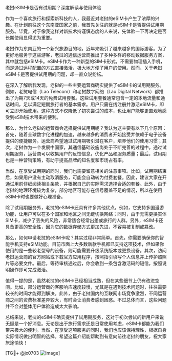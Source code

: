 老挝eSIM卡是否有试用期？深度解读与使用体验

作为一个喜欢旅行和探索新科技的人，我最近对老挝的eSIM卡产生了浓厚的兴趣。在计划前往这个东南亚国家之前，我首先关注的就是eSIM卡是否提供试用期服务。毕竟，对于像我这样对新技术持谨慎态度的人来说，先体验一下再决定是否长期使用显得尤为重要。

老挝作为东南亚的一个新兴旅游目的地，近年来吸引了越来越多的国际游客。为了更好地服务于这些游客，老挝的通信运营商推出了多种多样的移动数据服务方案，其中就包括eSIM卡。eSIM卡作为一种新型的SIM卡形式，不需要物理插入手机，而是通过远程配置的方式直接激活，极大地方便了用户的使用。然而，关于老挝eSIM卡是否提供试用期的问题，却一直众说纷纭。

在深入了解后我发现，老挝的一些主要运营商确实提供了eSIM卡的试用期服务。例如，老挝电信（Lao Telecom）和老挝数字网络（Lao Digital Network）都推出了为期7天或14天的免费试用套餐。这些试用套餐通常包含一定的本地流量和通话时间，足以满足短期旅行者的基本需求。用户只需在线注册并激活eSIM卡，即可立即开始使用。这种方式不仅降低了初次尝试的成本，也让用户能够更直观地感受到eSIM技术带来的便利。

那么，为什么老挝的运营商会选择提供试用期呢？我认为这主要有以下几个原因：首先，随着全球数字化进程的加速，越来越多的消费者开始接受并依赖于电子设备提供的便捷服务。运营商希望通过试用期吸引潜在客户，培养他们的使用习惯；其次，老挝作为一个发展中国家，其通信基础设施尚处于不断完善的过程中。通过试用期服务，运营商可以收集用户的反馈信息，优化产品和服务质量；最后，试用期也是一种营销策略，有助于提高品牌的知名度和市场占有率。

当然，在享受试用期的同时，我们也需要留意相关的注意事项。比如，试用期结束后，如果用户没有主动取消服务，可能会自动转为付费套餐。因此，建议大家在开通试用前仔细阅读相关条款，并根据自己的实际需求选择合适的套餐。此外，由于老挝的地理环境较为复杂，部分地区可能存在信号覆盖不足的情况，所以在使用eSIM卡时也要做好心理准备。

除了试用期服务外，老挝的eSIM卡还具有许多其他优点。例如，它支持多国漫游功能，让用户可以在多个国家和地区之间无缝切换网络；同时，由于无需更换实体SIM卡，减少了丢失的风险，非常适合经常出差或旅行的人群。另外，eSIM卡还具备更高的安全性，因为它的数据存储方式更加先进，不容易被复制或篡改。

那么，如何申请老挝的eSIM卡呢？其实过程非常简单。首先，你需要确保你的智能手机支持eSIM功能。目前市面上大多数新款手机都已支持这项技术，但如果你使用的是一些较老型号的设备，则可能需要升级系统版本或更换设备。其次，访问老挝运营商的官方网站或下载官方应用程序，按照指引填写个人信息并上传护照照片等必要文件。最后，等待审核通过后，你会收到一条包含激活码的短信，按照说明操作即可完成激活。

值得一提的是，虽然老挝的eSIM卡已经相当成熟，但在某些细节上仍有改进空间。比如，部分运营商的客服响应速度较慢，尤其是在遇到技术问题时，往往需要较长的时间才能得到解决。此外，由于老挝国内的互联网市场竞争激烈，不同运营商之间的资费标准差异较大，有时会让消费者感到困惑。不过总体而言，这些问题并不会对整体用户体验造成太大影响。

总结来说，老挝的eSIM卡确实提供了试用期服务，这对于初次尝试的新用户来说无疑是一个好消息。无论是出于旅行需求还是日常使用考虑，eSIM卡都能为我们带来极大的便利。当然，在享受这项服务的同时，我们也应该保持理性，根据自身实际情况做出明智的选择。希望这篇介绍能帮助到有意向前往老挝的朋友，祝大家旅途愉快！

[TG💪+ @jx0703 ![Image](https://github.com/user-attachments/assets/dbca1d08-cadb-493c-b0ec-ad6f7a83f270)]